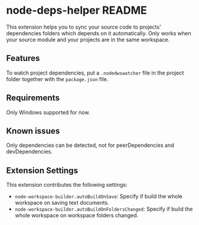 # node-deps-helper README

This extension helps you to sync your source code to projects' dependencies folders which depends on it automatically. Only works when your source module and your projects are in the same workspace.

## Features

To watch project dependencies, put a `.nodedwswatcher` file in the project folder together with the `package.json` file.

## Requirements

Only Windows supported for now.

## Known issues

Only dependencies can be detected, not for peerDependencies and devDependencies.

## Extension Settings


This extension contributes the following settings:

* `node-workspace-builder.autoBuildOnSave`: Specify if build the whole workspace on saving text documents.
* `node-workspace-builder.autoBuildOnFoldersChanged`: Specify if build the whole workspace on workspace folders changed.
